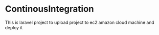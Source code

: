 # ContinousIntegration
This is laravel project to upload project to ec2 amazon cloud machine and deploy it 
